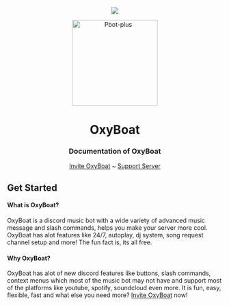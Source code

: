 <center><img src="https://capsule-render.vercel.app/api?type=waving&color=gradient&height=200&section=header&text=OxyBoat&fontSize=80&fontAlignY=35&animation=twinkling&fontColor=gradient" /></center>

<p align = "center">
  <img src = "https://cdn.discordapp.com/attachments/892270315630133268/898890417964212234/1634382532130.png" alt="Pbot-plus" width="200" height="200"/>

  <h1 align = "center">OxyBoat</h1>
  <h3 align = "center">Documentation of OxyBoat</h3>
</p>

<p align = "center">
  <a href = "https://dsc.gg/oxyboat">Invite OxyBoat</a> ~ <a href = "https://discord.gg/jN8AKsPcwu">Support Server</a>
</p>

<p>
  <h2>Get Started</h2>
  <h4>What is OxyBoat?</h4>
  OxyBoat is a discord music bot with a wide variety of advanced music message and slash commands, helps you make your server more cool.
  OxyBoat has alot features like 24/7, autoplay, dj system, song request channel setup and more! The fun fact is, its all free.
  
  <br>
  
  <h4>Why OxyBoat?</h4>
  OxyBoat has alot of new discord features like buttons, slash commands, context menus which most of the music bot may not have and support most of the platforms like youtube, spotify, soundcloud even more.
  It is fun, easy, flexible, fast and what else you need more? <a href = "https://dsc.gg/oxyboat">Invite OxyBoat</a> now!
</p>
